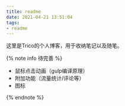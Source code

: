 ```yaml
---
title: readme
date: 2021-04-21 13:51:04
tags:
- readme
---
```

这里是Trico的个人博客，用于收纳笔记以及随笔。


{% note info 待完善 %}

* 鼠标点击动画（gulp编译原理）
* 附加功能（流量统计/评论等）
* 图标

{% endnote %}

<!-- info、important、tip、caution、warning -->



